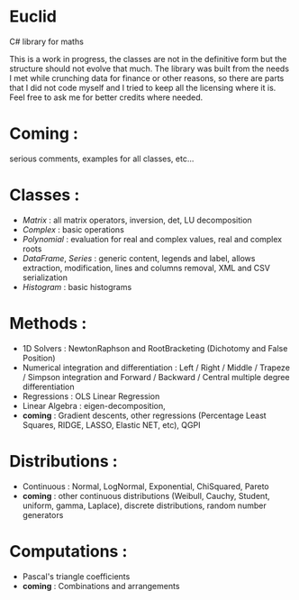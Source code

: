 # Euclid
C# library for maths

This is a work in progress, the classes are not in the definitive form but the structure should not evolve that much. The library was built from the needs I met while crunching data for finance or other reasons, so there are parts that I did not code myself and I tried to keep all the licensing where it is. Feel free to ask me for better credits where needed.

Coming :
========
 serious comments, examples for all classes, etc...

Classes :
=========
- *Matrix* : all matrix operators, inversion, det, LU decomposition
- *Complex* : basic operations
- *Polynomial* : evaluation for real and complex values, real and complex roots
- *DataFrame*, *Series* : generic content, legends and label, allows extraction, modification, lines and columns removal, XML and CSV serialization
- *Histogram* : basic histograms

Methods :
=========
- 1D Solvers : NewtonRaphson and RootBracketing (Dichotomy and False Position)
- Numerical integration and differentiation : Left / Right / Middle / Trapeze / Simpson integration and Forward / Backward / Central multiple degree differentiation
- Regressions : OLS Linear Regression
- Linear Algebra : eigen-decomposition, 
- **coming** : Gradient descents, other regressions (Percentage Least Squares, RIDGE, LASSO, Elastic NET, etc), QGPI

Distributions :
===============
- Continuous : Normal, LogNormal, Exponential, ChiSquared, Pareto
- **coming** : other continuous distributions (Weibull, Cauchy, Student, uniform, gamma, Laplace), discrete distributions, random number generators

Computations :
==============
- Pascal's triangle coefficients
- **coming** : Combinations and arrangements
